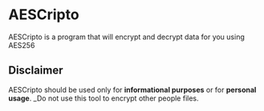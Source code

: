 # AESCripto

AESCripto is a program that will encrypt and decrypt data for you using AES256

## Disclaimer

AESCripto should be used only for **informational purposes** or for **personal usage**. _Do not use this tool to encrypt other people files.
